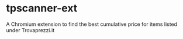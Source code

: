 # tpscanner-ext
A Chromium extension to find the best cumulative price for items listed under Trovaprezzi.it
